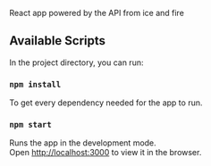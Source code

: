 React app powered by the API from ice and fire

## Available Scripts

In the project directory, you can run:

### `npm install`

To get every dependency needed for the app to run.

### `npm start`

Runs the app in the development mode.<br>
Open [http://localhost:3000](http://localhost:3000) to view it in the browser.



